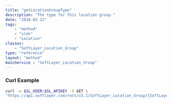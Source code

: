 ```yaml
---
title: "getLocationGroupType"
description: "The type for this location group."
date: "2018-02-12"
tags:
    - "method"
    - "sldn"
    - "Location"
classes:
    - "SoftLayer_Location_Group"
type: "reference"
layout: "method"
mainService : "SoftLayer_Location_Group"
---
```


### Curl Example
```bash
curl -u $SL_USER:$SL_APIKEY -X GET \
'https://api.softlayer.com/rest/v3.1/SoftLayer_Location_Group/{SoftLayer_Location_GroupID}/getLocationGroupType'
```
